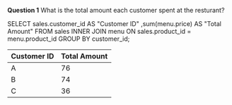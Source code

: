 **Question 1** What is the total amount each customer spent at the resturant?

  SELECT sales.customer_id AS "Customer ID"
		,sum(menu.price) AS "Total Amount"
  FROM sales
	INNER JOIN menu ON sales.product_id = menu.product_id
  GROUP BY customer_id;
  
  |Customer ID|Total Amount|
  |---|---|
  |A|76|
  |B|74|
  |C|36|
  
  
